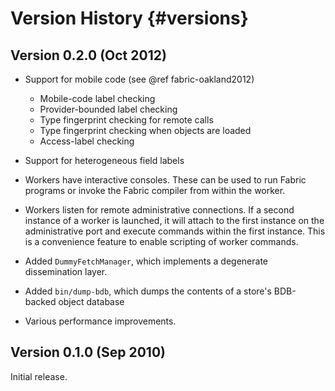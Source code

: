 Version History {#versions}
===============

Version 0.2.0 (Oct 2012)
-------------
* Support for mobile code (see @ref fabric-oakland2012)
  * Mobile-code label checking
  * Provider-bounded label checking
  * Type fingerprint checking for remote calls
  * Type fingerprint checking when objects are loaded
  * Access-label checking

* Support for heterogeneous field labels

* Workers have interactive consoles. These can be used to run Fabric
  programs or invoke the Fabric compiler from within the worker.

* Workers listen for remote administrative connections. If a second
  instance of a worker is launched, it will attach to the first instance
  on the administrative port and execute commands within the first
  instance. This is a convenience feature to enable scripting of worker
  commands.

* Added `DummyFetchManager`, which implements a degenerate dissemination
  layer.

* Added `bin/dump-bdb`, which dumps the contents of a store's BDB-backed
  object database

* Various performance improvements.

Version 0.1.0 (Sep 2010)
-------------
Initial release.
